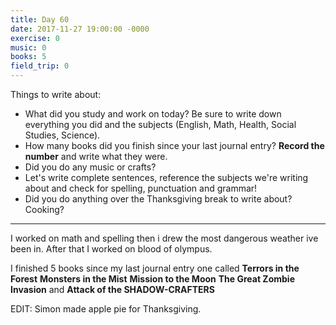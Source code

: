 ```yaml
---
title: Day 60
date: 2017-11-27 19:00:00 -0000
exercise: 0
music: 0
books: 5
field_trip: 0
---
```

Things to write about:

* What did you study and work on today? Be sure to write down everything you did and the subjects (English, Math, Health, Social Studies, Science).
* How many books did you finish since your last journal entry? **Record the number** and write what they were.
* Did you do any music or crafts?
* Let's write complete sentences, reference the subjects we're writing about and check for spelling, punctuation and grammar!
* Did you do anything over the Thanksgiving break to write about? Cooking?

***

I worked on math and spelling then i drew the most dangerous weather ive been in. After that I worked on blood of olympus.

I finished 5 books since my last journal entry one called **Terrors in the Forest** **Monsters in the Mist** 
**Mission to the Moon** **The Great Zombie Invasion** and **Attack of the SHADOW-CRAFTERS**

EDIT: Simon made apple pie for Thanksgiving.
